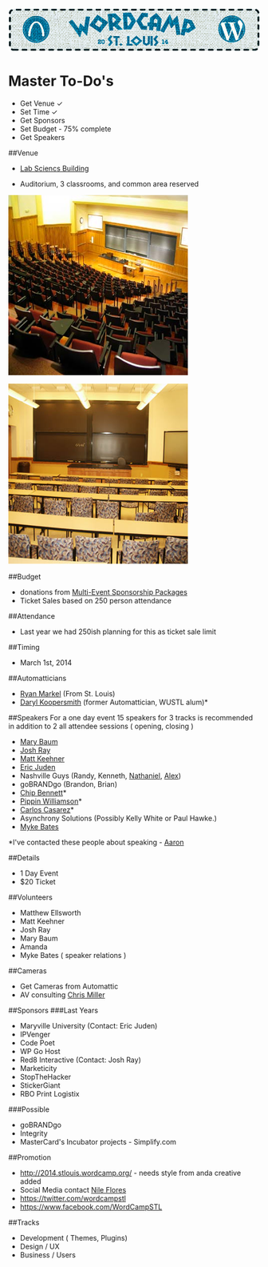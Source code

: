 ![WordCamp St. Louis 2014](header_wordcamp.png)

# Master To-Do's 
- Get Venue ✓
- Set Time ✓
- Get Sponsors
- Set Budget - 75% complete 
- Get Speakers 

##Venue
- [Lab Sciencs Building](http://wustl.edu/community/visitors/tour/danforth/laboratory-sciences-building.html)

- Auditorium, 3 classrooms, and common area reserved

![auditorium](auditorium.jpg)

![classroom](classroom.jpg)

##Budget
- donations from [Multi-Event Sponsorship Packages](http://central.wordcamp.org/multi-event-sponsorship-packages)
- Ticket Sales based on 250 person attendance

##Attendance
- Last year we had 250ish planning for this as ticket sale limit

##Timing
- March 1st, 2014

##Automatticians
- [Ryan Markel](http://twitter.com/@ryanmarkel) (From St. Louis)
- [Daryl Koopersmith](http://twitter.com/@koop) (former Automattician, WUSTL alum)*

##Speakers
For a one day event 15 speakers for 3 tracks is recommended in addition to 2 all attendee sessions ( opening, closing )

- [Mary Baum](http://twitter.com/@marybaum)
- [Josh Ray](http://twitter.com/@pdxOllo)
- [Matt Keehner](http://twitter.com/@matthewkeehner)
- [Eric Juden](http://twitter.com/@ericjuden)
- Nashville Guys (Randy, Kenneth, [Nathaniel](http://twitter.com/@nathanielks), [Alex](http://twitter.com/@patin__))
- goBRANDgo (Brandon, Brian)
- [Chip Bennett](http://twitter.com/@chip_bennet)*
- [Pippin Williamson](http://twitter.com/@pippinsplugins)*
- [Carlos Casarez](http://twitter.com/@heckyesitis)*
- Asynchrony Solutions (Possibly Kelly White or Paul Hawke.)
- [Myke Bates](https://twitter.com/MykeBates)

*I've contacted these people about speaking - [Aaron](http://twitter.com/coderaaron)

##Details
- 1 Day Event
- $20 Ticket

##Volunteers
- Matthew Ellsworth
- Matt Keehner
- Josh Ray
- Mary Baum
- Amanda
- Myke Bates ( speaker relations )

##Cameras
- Get Cameras from Automattic
- AV consulting [Chris Miller](https://twitter.com/idonotes)

##Sponsors
###Last Years
- Maryville University (Contact: Eric Juden)
- IPVenger
- Code Poet
- WP Go Host
- Red8 Interactive (Contact: Josh Ray)
- Marketicity
- StopTheHacker
- StickerGiant
- RBO Print Logistix

###Possible
- goBRANDgo
- Integrity
- MasterCard's Incubator projects - Simplify.com

##Promotion
- <http://2014.stlouis.wordcamp.org/> - needs style from anda creative added
- Social Media contact [Nile Flores](https://twitter.com/blondishnet)
- <https://twitter.com/wordcampstl>
- <https://www.facebook.com/WordCampSTL>


##Tracks

- Development ( Themes, Plugins)
- Design / UX 
- Business / Users


